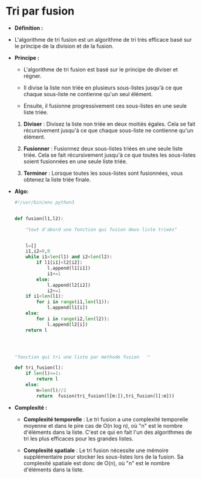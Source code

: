 # Tri par fusion 


- **Définition :**


- L'algorithme de tri fusion est un algorithme de tri très efficace basé sur le principe de la division et de la fusion.

 
- **Principe :**

    - L'algorithme de tri fusion est basé sur le principe de diviser et régner. 

    - Il divise la liste non triée en plusieurs sous-listes jusqu'à ce que chaque sous-liste ne contienne qu'un seul élément. 

    - Ensuite, il fusionne progressivement ces sous-listes en une seule liste triée. 

    1. **Diviser** : Divisez la liste non triée en deux moitiés égales. Cela se fait récursivement jusqu'à ce que chaque sous-liste ne contienne qu'un élément.

    2. **Fusionner** : Fusionnez deux sous-listes triées en une seule liste triée. Cela se fait récursivement jusqu'à ce que toutes les sous-listes soient fusionnées en une seule liste triée.

    3. **Terminer** : Lorsque toutes les sous-listes sont fusionnées, vous obtenez la liste triée finale.


- **Algo:**

    ```python
    #!/usr/bin/env python3


    def fusion(l1,l2):

        "tout d'abord une fonction qui fusion deux liste trieès"


        l=[]
        i1,i2=0,0
        while i1<len(l1) and i2<len(l2):
            if l1[i1]<l2[i2]:
                l.append(l1[i1])
                i1+=1
            else:
                l.append(l2[i2])
                i2+=1
        if i1<len(l1):
            for i in range(i1,len(l1)):
                l.append(l1[i])
        else:
            for i in range(i2,len(l2)):
                l.append(l2[i])
        return l




    "fonction qui tri une liste par methode fusion   "

    def tri_fusion(l):
        if len(l)<=1:
            return l
        else:
            m=len(l)//2
            return  fusion(tri_fusion(l[m:]),tri_fusion(l[:m]))


    ```

- **Complexité :**


    - **Complexité temporelle** : Le tri fusion a une complexité temporelle moyenne et dans le pire cas de O(n log n), où "n" est le nombre d'éléments dans la liste. C'est ce qui en fait l'un des algorithmes de tri les plus efficaces pour les grandes listes.

    - **Complexité spatiale** : Le tri fusion nécessite une mémoire supplémentaire pour stocker les sous-listes lors de la fusion. Sa complexité spatiale est donc de O(n), où "n" est le nombre d'éléments dans la liste.

